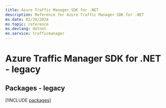 ```yaml
---
title: Azure Traffic Manager SDK for .NET
description: Reference for Azure Traffic Manager SDK for .NET
ms.date: 02/20/2024
ms.topic: reference
ms.devlang: dotnet
ms.service: trafficmanager
---
```

# Azure Traffic Manager SDK for .NET - legacy
## Packages - legacy
[!INCLUDE [packages](traffic-manager-index.md)]